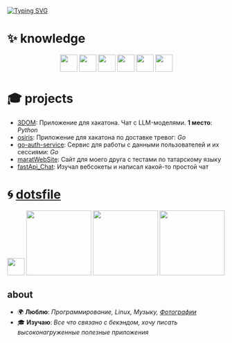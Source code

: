 [![Typing SVG](https://readme-typing-svg.herokuapp.com?font=Fira+Code&weight=600&size=56&pause=2000&color=30FF91&center=true&vCenter=true&width=1000&height=200&lines=Hello%2C+i'm+giicoo)](https://git.io/typing-svg)

# ✨ knowledge
<p align="center">
  <img src="https://img.shields.io/badge/Go-00ADD8?style=for-the-badge&logo=go&logoColor=white" height="40">
  <img src="https://img.shields.io/badge/Python-3776AB?style=for-the-badge&logo=python&logoColor=white" height="40">
  <img src="https://img.shields.io/badge/SQL-336791?style=for-the-badge&logo=postgresql&logoColor=white" height="40">
  <img src="https://img.shields.io/badge/HTML-E34F26?style=for-the-badge&logo=html5&logoColor=white" height="40">
  <img src="https://img.shields.io/badge/CSS-1572B6?style=for-the-badge&logo=css3&logoColor=white" height="40">
  <img src="https://img.shields.io/badge/VS%20Code-007ACC?style=for-the-badge&logo=visual-studio-code&logoColor=white" height="40">

</p>


# 🎓 projects
- [3DOM](https://github.com/giicoo/3DOM_Backend): Приложение для хакатона. Чат с LLM-моделями. **1 место**: *Python*
- [osiris](https://github.com/giicoo/osiris): Приложение для хакатона по доставке тревог: *Go*
- [go-auth-service](https://github.com/giicoo/go-auth-service): Сервис для работы с данными пользователей и их сессиями: *Go*
- [maratWebSite](https://github.com/giicoo/maratWebSite): Сайт для моего друга с тестами по татарскому языку
- [fastApi_Chat](https://github.com/giicoo/fastApi_Chat): Изучал вебсокеты и написал какой-то простой чат

# 🌀 [dotsfile](https://github.com/giicoo/dotsfiles)
  <img src="https://img.shields.io/badge/Arch%20Linux-1793D1?style=for-the-badge&logo=arch-linux&logoColor=white" height="40">
   <img src="https://github.com/user-attachments/assets/1019bb95-2e83-4060-a49b-37485f43821e" height="150">
   <img src="https://github.com/user-attachments/assets/b8e801de-eaeb-4d1c-a45b-d112562040b3" height="150">
   <img src="https://github.com/user-attachments/assets/f1790509-294e-4d16-b4b3-f39062a5e108" height="150">

## about
- 🌍 **Люблю**: _Программирование, Linux, Музыку, [Фотографии](https://t.me/archive_42)_
- 🎓 **Изучаю**: _Все что связано с бекэндом, хочу писать высоконагруженные полезные приложения_








